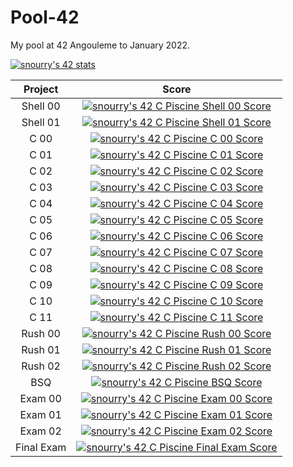 # Pool-42

My pool at 42 Angouleme to January 2022.

<a href="https://github.com/JaeSeoKim/badge42"><img src="https://badge42.vercel.app/api/v2/clfx9py73000608mpgchk2n2o/stats?cursusId=9&coalitionId=piscine" alt="snourry's 42 stats" /></a>


| Project | Score |
| :-: | :-: |
| Shell 00 | [![snourry's 42 C Piscine Shell 00 Score](https://badge42.vercel.app/api/v2/clfx9py73000608mpgchk2n2o/project/2453868)](https://github.com/JaeSeoKim/badge42) |
| Shell 01 | [![snourry's 42 C Piscine Shell 01 Score](https://badge42.vercel.app/api/v2/clfx9py73000608mpgchk2n2o/project/2455378)](https://github.com/JaeSeoKim/badge42) |
| C 00 | [![snourry's 42 C Piscine C 00 Score](https://badge42.vercel.app/api/v2/clfx9py73000608mpgchk2n2o/project/2456708)](https://github.com/JaeSeoKim/badge42) |
| C 01 | [![snourry's 42 C Piscine C 01 Score](https://badge42.vercel.app/api/v2/clfx9py73000608mpgchk2n2o/project/2457797)](https://github.com/JaeSeoKim/badge42) |
| C 02 | [![snourry's 42 C Piscine C 02 Score](https://badge42.vercel.app/api/v2/clfx9py73000608mpgchk2n2o/project/2458490)](https://github.com/JaeSeoKim/badge42) |
| C 03 | [![snourry's 42 C Piscine C 03 Score](https://badge42.vercel.app/api/v2/clfx9py73000608mpgchk2n2o/project/2459861)](https://github.com/JaeSeoKim/badge42) |
| C 04 | [![snourry's 42 C Piscine C 04 Score](https://badge42.vercel.app/api/v2/clfx9py73000608mpgchk2n2o/project/2460709)](https://github.com/JaeSeoKim/badge42) |
| C 05 | [![snourry's 42 C Piscine C 05 Score](https://badge42.vercel.app/api/v2/clfx9py73000608mpgchk2n2o/project/2464764)](https://github.com/JaeSeoKim/badge42) |
| C 06 | [![snourry's 42 C Piscine C 06 Score](https://badge42.vercel.app/api/v2/clfx9py73000608mpgchk2n2o/project/2464765)](https://github.com/JaeSeoKim/badge42) |
| C 07 | [![snourry's 42 C Piscine C 07 Score](https://badge42.vercel.app/api/v2/clfx9py73000608mpgchk2n2o/project/2466518)](https://github.com/JaeSeoKim/badge42) |
| C 08 | [![snourry's 42 C Piscine C 08 Score](https://badge42.vercel.app/api/v2/clfx9py73000608mpgchk2n2o/project/2467327)](https://github.com/JaeSeoKim/badge42) |
| C 09 | [![snourry's 42 C Piscine C 09 Score](https://badge42.vercel.app/api/v2/clfx9py73000608mpgchk2n2o/project/2469941)](https://github.com/JaeSeoKim/badge42) |
| C 10 | [![snourry's 42 C Piscine C 10 Score](https://badge42.vercel.app/api/v2/clfx9py73000608mpgchk2n2o/project/2475124)](https://github.com/JaeSeoKim/badge42) |
| C 11 | [![snourry's 42 C Piscine C 11 Score](https://badge42.vercel.app/api/v2/clfx9py73000608mpgchk2n2o/project/2472110)](https://github.com/JaeSeoKim/badge42) |
| Rush 00 | [![snourry's 42 C Piscine Rush 00 Score](https://badge42.vercel.app/api/v2/clfx9py73000608mpgchk2n2o/project/2457071)](https://github.com/JaeSeoKim/badge42) |
| Rush 01 | [![snourry's 42 C Piscine Rush 01 Score](https://badge42.vercel.app/api/v2/clfx9py73000608mpgchk2n2o/project/2464279)](https://github.com/JaeSeoKim/badge42) |
| Rush 02 | [![snourry's 42 C Piscine Rush 02 Score](https://badge42.vercel.app/api/v2/clfx9py73000608mpgchk2n2o/project/2470676)](https://github.com/JaeSeoKim/badge42) |
| BSQ | [![snourry's 42 C Piscine BSQ Score](https://badge42.vercel.app/api/v2/clfx9py73000608mpgchk2n2o/project/2471892)](https://github.com/JaeSeoKim/badge42) |
| Exam 00 | [![snourry's 42 C Piscine Exam 00 Score](https://badge42.vercel.app/api/v2/clfx9py73000608mpgchk2n2o/project/2457965)](https://github.com/JaeSeoKim/badge42) |
| Exam 01 | [![snourry's 42 C Piscine Exam 01 Score](https://badge42.vercel.app/api/v2/clfx9py73000608mpgchk2n2o/project/2464533)](https://github.com/JaeSeoKim/badge42) |
| Exam 02 | [![snourry's 42 C Piscine Exam 02 Score](https://badge42.vercel.app/api/v2/clfx9py73000608mpgchk2n2o/project/2470675)](https://github.com/JaeSeoKim/badge42) |
| Final Exam | [![snourry's 42 C Piscine Final Exam Score](https://badge42.vercel.app/api/v2/clfx9py73000608mpgchk2n2o/project/2481512)](https://github.com/JaeSeoKim/badge42) |
